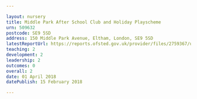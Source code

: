 ```yaml
---

layout: nursery
title: Middle Park After School Club and Holiday Playscheme
urn: 509632
postcode: SE9 5SD
address: 150 Middle Park Avenue, Eltham, London, SE9 5SD
latestReportUrl: https://reports.ofsted.gov.uk/provider/files/2759367/urn/509632.pdf
teaching: 2
development: 2
leadership: 2
outcomes: 0
overall: 2
date: 01 April 2018 
datePublish: 15 February 2018

---
```

